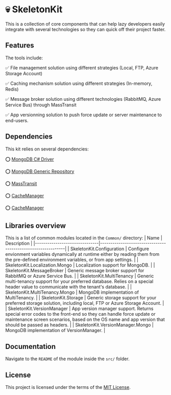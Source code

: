 # 💀 SkeletonKit 
This is a collection of core components that can help lazy developers easily integrate with several technologies so they can quick off their project faster. 

## Features
The tools include:

✅ File management solution using different strategies (Local, FTP, Azure Storage Account)

✅️ Caching mechanism solution using different strategies (In-memory, Redis)

✅ Message broker solution using different technologies (RabbitMQ, Azure Service Bus) through MassTransit

✅ App versionning solution to push force update or server maintenance to end-users.

## Dependencies
This kit relies on several dependencies:

⭕ [MongoDB C# Driver](https://github.com/mongodb/mongo-csharp-driver)

⭕ [MongoDB Generic Repository](https://github.com/alexandre-spieser/mongodb-generic-repository)

⭕ [MassTransit](https://github.com/MassTransit/MassTransit)

⭕ [CacheManager](https://github.com/MichaCo/CacheManager)

⭕ [CacheManager](https://github.com/MichaCo/CacheManager)


## Libraries overview
This is a list of common modules located in the `Common/` directory:
| Name                          | Description                                                 |
|-------------------------------|-------------------------------------------------------------|
| SkeletonKit.Configuration              | Configure envionment variables dynamically at runtime either by reading them from the pre-defined environment variables, or from app settings.                |
| SkeletonKit.Localization.Mongo         | Localization support for MongoDB.                            |
| SkeletonKit.MessageBroker              | Generic message broker support for RabbitMQ or Azure Service Bus.    |
| SkeletonKit.MultiTenancy               | Generic multi-tenancy support for your preferred database. Relies on a special header value to communicate with the tenant's database.         |
| SkeletonKit.MultiTenancy.Mongo         | MongoDB implementation of MultiTenancy.                  |
| SkeletonKit.Storage                    | Generic storage support for your preferred storage solution, including local, FTP or Azure Storage Account. |
| SkeletonKit.VersionManager             | App version manager support. Returns special error codes to the front-end so they can handle force update or maintenance screen scenarios, based on the OS name and app version that should be passed as headers.      |
| SkeletonKit.VersionManager.Mongo       | MongoDB implementation of VersionManager.                 |

## Documentation
Navigate to the `README` of the module inside the `src/` folder.

## License
This project is licensed under the terms of the [MIT License](LICENSE).
